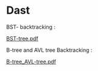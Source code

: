 # Dast
BST- backtracking :

[BST-tree.pdf](https://github.com/AdiBenNun4/Dast/files/11355105/BST-tree.pdf)

B-tree and AVL tree Backtracking :

[B-tree_AVL-tree.pdf](https://github.com/AdiBenNun4/Dast/files/11355107/B-tree_AVL-tree.pdf)

